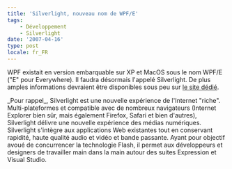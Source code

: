 ```yaml
---
title: 'Silverlight, nouveau nom de WPF/E'
tags:
    - Développement
    - Silverlight
date: '2007-04-16'
type: post
locale: fr_FR
---
```


WPF existait en version embarquable sur XP et MacOS sous le nom WPF/E ("E" pour Everywhere). Il faudra désormais l'appelé Silverlight. De plus amples informations devraient être disponibles sous peu sur [le site dédié](http://www.microsoft.com/silverlight/).

<!-- more -->_Pour rappel_, Silverlight est une nouvelle expérience de l'Internet "riche". Multi-plateformes et compatible avec de nombreux navigateurs (Internet Explorer bien sûr, mais également Firefox, Safari et bien d'autres), Silverlight délivre une nouvelle expérience des médias numériques. Silverlight s'intègre aux applications Web existantes tout en conservant rapidité, haute qualité audio et vidéo et bande passante. Ayant pour objectif avoué de concurrencer la technologie Flash, il permet aux développeurs et designers de travailler main dans la main autour des suites Expression et Visual Studio.